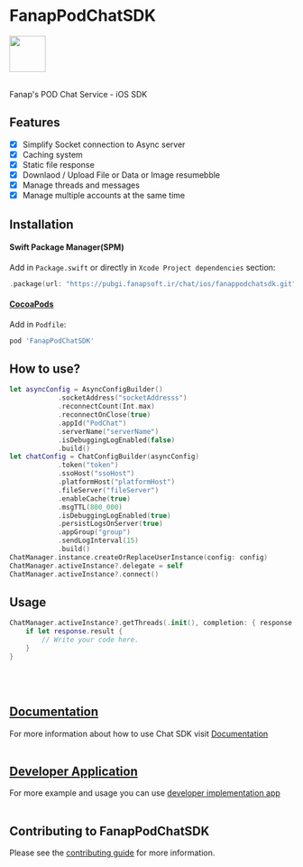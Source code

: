 # FanapPodChatSDK
<img src="https://gitlab.com/hamed8080/fanappodchatsdk/-/raw/gl-pages/.docs/favicon.svg"  width="64" height="64">
<br />
<br />

Fanap's POD Chat Service - iOS SDK
## Features

- [x] Simplify Socket connection to Async server
- [x] Caching system
- [x] Static file response
- [x] Downlaod / Upload File or Data or Image resumebble
- [x] Manage threads and messages
- [x] Manage multiple accounts at the same time

## Installation

#### Swift Package Manager(SPM) 

Add in `Package.swift` or directly in `Xcode Project dependencies` section:

```swift
.package(url: "https://pubgi.fanapsoft.ir/chat/ios/fanappodchatsdk.git", .upToNextMinor(from: "1.2.0")),
```

#### [CocoaPods](https://cocoapods.org) 

Add in `Podfile`:

```ruby
pod 'FanapPodChatSDK'
```

## How to use? 

```swift
let asyncConfig = AsyncConfigBuilder()
            .socketAddress("socketAddresss")
            .reconnectCount(Int.max)
            .reconnectOnClose(true)
            .appId("PodChat")
            .serverName("serverName")
            .isDebuggingLogEnabled(false)
            .build()
let chatConfig = ChatConfigBuilder(asyncConfig)
            .token("token")
            .ssoHost("ssoHost")
            .platformHost("platformHost")
            .fileServer("fileServer")
            .enableCache(true)
            .msgTTL(800_000)
            .isDebuggingLogEnabled(true)
            .persistLogsOnServer(true)
            .appGroup("group")
            .sendLogInterval(15)
            .build()
ChatManager.instance.createOrReplaceUserInstance(config: config)
ChatManager.activeInstance?.delegate = self
ChatManager.activeInstance?.connect()
```

## Usage 
```swift
ChatManager.activeInstance?.getThreads(.init(), completion: { response in
    if let response.result {
        // Write your code here.
    }
}
```
<br/>
<br/>

## [Documentation](https://hamed8080.gitlab.io/fanappodchatsdk/documentation/fanappodchatsdk/)
For more information about how to use Chat SDK visit [Documentation](https://hamed8080.gitlab.io/fanappodchatsdk/documentation/fanappodchatsdk/) 
<br/>
<br/>

## [Developer Application](https://github.com/hamed8080/ChatApplication) 
For more example and usage you can use [developer implementation app](https://pubgi.fanapsoft.ir/chat/ios/chatapplication)
<br/>
<br/>

## Contributing to FanapPodChatSDK
Please see the [contributing guide](/CONTRIBUTING.md) for more information.

<!-- Copyright (c) 2021-2022 Apple Inc and the Swift Project authors. All Rights Reserved. -->
